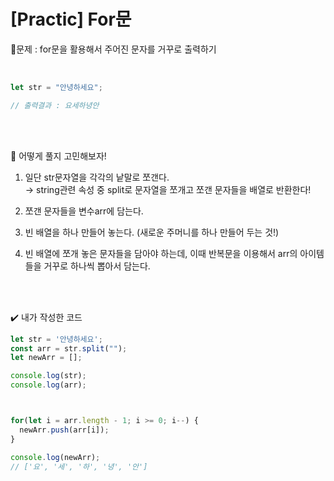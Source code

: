 # [Practic] For문

💙문제 : for문을 활용해서 주어진 문자를 거꾸로 출력하기

<br>

```javascript
let str = "안녕하세요";

// 출력결과 : 요세하녕안
```

<br>
<br>

🤔 어떻게 풀지 고민해보자!

1. 일단 str문자열을 각각의 낱말로 쪼갠다.  
  → string관련 속성 중 split로 문자열을 쪼개고 쪼갠 문자들을 배열로 반환한다!

2. 쪼갠 문자들을 변수arr에 담는다.

3. 빈 배열을 하나 만들어 놓는다. (새로운 주머니를 하나 만들어 두는 것!)

4. 빈 배열에 쪼개 놓은 문자들을 담아야 하는데, 이때 반복문을 이용해서 arr의 아이템들을 거꾸로 하나씩 뽑아서 담는다.

<br>
<br>

✔️ 내가 작성한 코드

```javascript
let str = '안녕하세요';
const arr = str.split("");
let newArr = [];

console.log(str);
console.log(arr);



for(let i = arr.length - 1; i >= 0; i--) {
  newArr.push(arr[i]);
}

console.log(newArr);
// ['요', '세', '하', '녕', '안']
```